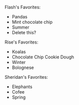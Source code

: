Flash's Favorites:
- Pandas
- Mint chocolate chip
- Summer
- Delete this?

Rise's Favorites:
- Koalas
- Chocolate Chip Cookie Dough
- Winter
- Bolognese

Sheridan's Favorites:
- Elephants
- Cofee
- Spring